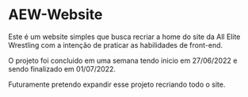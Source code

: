 # AEW-Website
<p>Este é um website simples que busca recriar a home do site da All Elite Wrestling com a intenção de praticar as habilidades de front-end.</p>
<p>O projeto foi concluido em uma semana tendo inicio em 27/06/2022 e sendo finalizado em 01/07/2022.</p>
<p>Futuramente pretendo expandir esse projeto recriando todo o site.</p>
